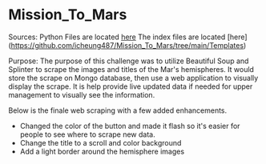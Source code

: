 # Mission_To_Mars

Sources: 
Python Files are located [here](https://github.com/icheung487/Mission_To_Mars/blob/main/Mission_to_Mars_Challenge.ipynb)
The index files are located [here] (https://github.com/icheung487/Mission_To_Mars/tree/main/Templates)

Purpose:
The purpose of this challenge was to utilize Beautiful Soup and Splinter to scrape the images and titles of the Mar's hemispheres.  It would store the scrape on Mongo database, then use a web application to visually display the scrape.  It is help provide live updated data if needed for upper management to visually see the information. 

Below is the finale web scraping with a few added enhancements.  
* Changed the color of the button and made it flash so it's easier for people to see where to scrape new data.
* Change the title to a scroll and color background
* Add a light border around the hemisphere images


